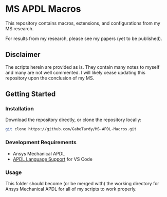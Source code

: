 # MS APDL Macros

This repository contains macros, extensions, and configurations from my MS research.

For results from my research, please see my papers (yet to be published).

## Disclaimer
The scripts herein are provided as is. They contain many notes to myself and many are not well commented. I will likely cease updating this repository upon the conclusion of my MS.

## Getting Started
### Installation
Download the repository directly, or clone the repository locally:
```bash
git clone https://github.com/GabeTardy/MS-APDL-Macros.git
```

### Development Requirements

- Ansys Mechanical APDL
- [APDL Language Support](https://marketplace.visualstudio.com/items?itemName=ekibun.apdl-language-support) for VS Code

### Usage

This folder should become (or be merged with) the working directory for Ansys Mechanical APDL for all of my scripts to work properly. 
